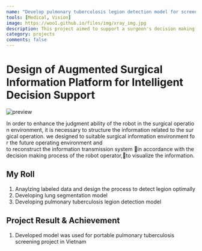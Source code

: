 ```yaml
---
name: "Develop pulmonary tuberculosis legion detection model for screening support"
tools: [Medical, Vision]
image: https://woo1.github.io/files/img/xray_img.jpg
description: This project aimed to support a surgeon's decision making in an emergency situation.
category: projects
comments: false
---
```


# Design of Augmented Surgical Information Platform for Intelligent Decision Support

<!-- The Movies Project is something like **Netflix**, the only difference is that **it's not real**! It doesn't exist! I just created it to demonstrate how the **showcase** page looks like and how you can write whatever you want with full markdown support. -->
![preview](https://woo1.github.io/files/img/xray_img.jpg)

In order to enhance the judgment ability of the robot in the surgical operation environment, it is necessary to structure the information related to the surgical operation. we designed to suitable surgical information environment for the future operating environment and to reconstruct the information transmission system in accordance with the decision making process of the robot operator,to visualize the information.

## My Roll

1. Anaylzing labeled data and design the process to detect legion optimally
2. Developing lung segmentation model
3. Developing pulmonary tuberculosis legion detection model

## Project Result & Achievement

1. Developed model was used for portable pulmonary tuberculosis screening project in Vietnam



